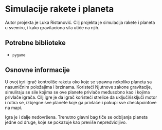 # Simulacije rakete i planeta
Autor projekta je Luka Ristanović. Cilj projekta je simulacija rakete i planeta u svemiru, i kako gravitaciona sila utiče na njih.

## Potrebne biblioteke
- `pygame`

## Osnovne informacije
U ovoj igri igrač kontroliše raketu oko koje se spawna nekoliko planeta sa nasumičnim položajima i brzinama. Koristeći Njutnove zakone gravitacije, simuliraju se sile kojima se ove planete privlače međusobno kao i kojima privlače igrača. Cilj igre je da igrač koristeći strelice da uključi/isključi motor i rotira se, izbjegne sve planete koje ga privlače i pokupi sve checkpointove na mapi.

Igra je i dalje nedovršena. Trenutno glavni bag tiče se odbijanja planeta jedne od druge, koje se pokazuje kao previše nepredvidljivo.
